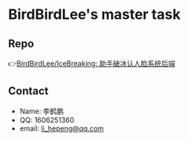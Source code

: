# BirdBirdLee's master task
## Repo
👉[BirdBirdLee/IceBreaking: 助手破冰认人脸系统后端](https://github.com/BirdBirdLee/IceBreaking)

## Contact
- Name: 李鹤鹏
- QQ: 1606251360
- email: li_hepeng@qq.com